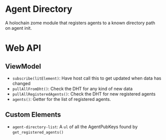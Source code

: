 # Agent Directory

A holochain zome module that registers agents to a known directory path on agent init.


# Web API


## ViewModel
 - `subscribe(litElement)`: Have host call this to get updated when data has changed
 - `pullAllFromDht()`: Check the DHT for any kind of new data
 - `pullAllRegisteredAgents()`: Check the DHT for new registered agents
 - `agents()`: Getter for the list of registered agents.


## Custom Elements
- `agent-directory-list`: A `ul` of all the AgentPubKeys found by `get_registered_agents()`
